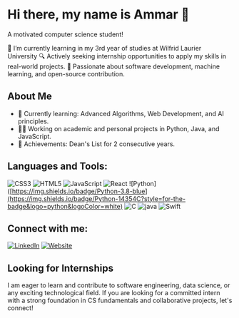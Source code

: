 # Hi there, my name is Ammar 👋

A motivated computer science student!

🌱 I’m currently learning in my 3rd year of studies at Wilfrid Laurier University
🔍 Actively seeking internship opportunities to apply my skills in real-world projects.
🌟 Passionate about software development, machine learning, and open-source contribution.

## About Me
- 🌱 Currently learning: Advanced Algorithms, Web Development, and AI principles.
- 👨‍💻 Working on academic and personal projects in Python, Java, and JavaScript.
- 🥇 Achievements: Dean's List for 2 consecutive years.

## Languages and Tools:
![CSS3](https://img.shields.io/badge/-CSS3-1572B6?style=flat-square&logo=css3)
![HTML5](https://img.shields.io/badge/-HTML5-E34F26?style=flat-square&logo=html5&logoColor=white)
![JavaScript](https://img.shields.io/badge/-JavaScript-F7DF1E?style=flat-square&logo=javascript&logoColor=black)
![React](https://img.shields.io/badge/-React-61DAFB?style=flat-square&logo=react&logoColor=black)
![Python]([https://img.shields.io/badge/Python-3.8-blue](https://img.shields.io/badge/Python-14354C?style=for-the-badge&logo=python&logoColor=white)
![C](https://img.shields.io/badge/C-00599C?style=for-the-badge&logo=c&logoColor=white)
![java](https://img.shields.io/badge/Java-ED8B00?style=for-the-badge&logo=openjdk&logoColor=white)
![Swift](https://img.shields.io/badge/Swift-FA7343?style=for-the-badge&logo=swift&logoColor=white)


## Connect with me:
[![LinkedIn](https://img.shields.io/badge/LinkedIn-0077B5?style=for-the-badge&logo=linkedin&logoColor=white)](https://www.linkedin.com/in/ammar-ogeil-32723225a/)
[![Website](https://img.shields.io/badge/website-000000?style=for-the-badge&logo=About.me&logoColor=white)](https://goldenhawk2003.github.io/My_Website/)


## Looking for Internships
I am eager to learn and contribute to software engineering, data science, or any exciting technological field. If you are looking for a committed intern with a strong foundation in CS fundamentals and collaborative projects, let's connect!



<!-- Repeat for other languages and tools -->
